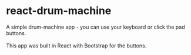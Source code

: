 # react-drum-machine
A simple drum-machine app - you can use your keyboard or click the pad buttons. \
\
This app was built in React with Bootstrap for the buttons.
